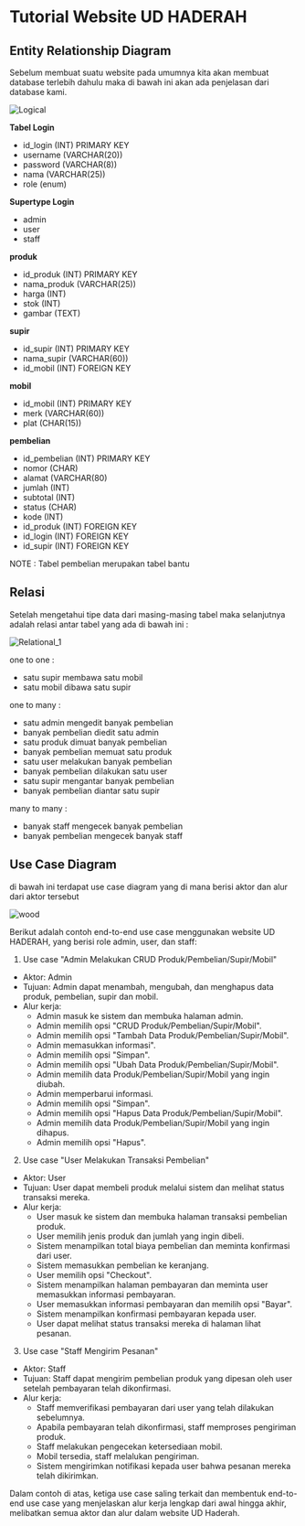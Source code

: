 # Tutorial Website UD HADERAH

## Entity Relationship Diagram

Sebelum membuat suatu website pada umumnya kita akan membuat database terlebih dahulu maka di bawah ini akan ada penjelasan dari database kami.

![Logical](https://user-images.githubusercontent.com/120180482/236262844-c41ca4bd-8f08-4e9f-b934-847740d8179c.png)

**Tabel Login** 
- id_login (INT) PRIMARY KEY
- username (VARCHAR(20))
- password (VARCHAR(8))
- nama (VARCHAR(25))
- role (enum)

**Supertype Login**
- admin
- user
- staff

**produk**
- id_produk (INT) PRIMARY KEY
- nama_produk (VARCHAR(25))
- harga (INT)
- stok (INT)
- gambar (TEXT)

**supir**
- id_supir (INT) PRIMARY KEY
- nama_supir (VARCHAR(60))
- id_mobil (INT) FOREIGN KEY

**mobil**
- id_mobil (INT) PRIMARY KEY
- merk (VARCHAR(60))
- plat (CHAR(15))

**pembelian**
- id_pembelian (INT) PRIMARY KEY
- nomor (CHAR)
- alamat (VARCHAR(80)
- jumlah (INT)
- subtotal (INT)
- status (CHAR)
- kode (INT)
- id_produk (INT) FOREIGN KEY
- id_login (INT) FOREIGN KEY
- id_supir (INT) FOREIGN KEY

NOTE : Tabel pembelian merupakan tabel bantu

## Relasi

Setelah mengetahui tipe data dari masing-masing tabel maka selanjutnya adalah relasi antar tabel yang ada di bawah ini :

![Relational_1](https://user-images.githubusercontent.com/120180482/236263240-8c769568-97dd-49d4-8e07-3e8829b2fb3b.png)

one to one :
  - satu supir membawa satu mobil
  - satu mobil dibawa satu supir
  
one to many :
  - satu admin mengedit banyak pembelian
  - banyak pembelian diedit satu admin
  - satu produk dimuat banyak pembelian
  - banyak pembelian memuat satu produk
  - satu user melakukan banyak pembelian
  - banyak pembelian dilakukan satu user
  - satu supir mengantar banyak pembelian
  - banyak pembelian diantar satu supir
  
 many to many :
  - banyak staff mengecek banyak pembelian
  - banyak pembelian mengecek banyak staff



## Use Case Diagram

di bawah ini terdapat use case diagram yang di mana berisi aktor dan alur dari aktor tersebut

![wood](https://user-images.githubusercontent.com/120180482/236581278-3fac73f7-9daa-4884-975c-9e679f70e244.jpg)

Berikut adalah contoh end-to-end use case menggunakan website UD HADERAH, yang berisi role admin, user, dan staff:

1. Use case "Admin Melakukan CRUD Produk/Pembelian/Supir/Mobil"

- Aktor: Admin
- Tujuan: Admin dapat menambah, mengubah, dan menghapus data produk, pembelian, supir dan mobil.
- Alur kerja:
  - Admin masuk ke sistem dan membuka halaman admin.
  - Admin memilih opsi "CRUD Produk/Pembelian/Supir/Mobil".
  - Admin memilih opsi "Tambah Data Produk/Pembelian/Supir/Mobil".
  - Admin memasukkan informasi".
  - Admin memilih opsi "Simpan".
  - Admin memilih opsi "Ubah Data Produk/Pembelian/Supir/Mobil".
  - Admin memilih data Produk/Pembelian/Supir/Mobil yang ingin diubah.
  - Admin memperbarui informasi.
  - Admin memilih opsi "Simpan".
  - Admin memilih opsi "Hapus Data Produk/Pembelian/Supir/Mobil".
  - Admin memilih data Produk/Pembelian/Supir/Mobil yang ingin dihapus.
  - Admin memilih opsi "Hapus".

2. Use case "User Melakukan Transaksi Pembelian"

- Aktor: User
- Tujuan: User dapat membeli produk melalui sistem dan melihat status transaksi mereka.
- Alur kerja:
  - User masuk ke sistem dan membuka halaman transaksi pembelian produk.
  - User memilih jenis produk dan jumlah yang ingin dibeli.
  - Sistem menampilkan total biaya pembelian dan meminta konfirmasi dari user.
  - Sistem memasukkan pembelian ke keranjang.
  - User memilih opsi "Checkout".
  - Sistem menampilkan halaman pembayaran dan meminta user memasukkan informasi pembayaran.
  - User memasukkan informasi pembayaran dan memilih opsi "Bayar".
  - Sistem menampilkan konfirmasi pembayaran kepada user.
  - User dapat melihat status transaksi mereka di halaman lihat pesanan.

3. Use case "Staff Mengirim Pesanan"

- Aktor: Staff
- Tujuan: Staff dapat mengirim pembelian produk yang dipesan oleh user setelah pembayaran telah dikonfirmasi.
- Alur kerja:
  - Staff memverifikasi pembayaran dari user yang telah dilakukan sebelumnya.
  - Apabila pembayaran telah dikonfirmasi, staff memproses pengiriman produk.
  - Staff melakukan pengecekan ketersediaan mobil.
  - Mobil tersedia, staff melalukan pengiriman.
  - Sistem mengirimkan notifikasi kepada user bahwa pesanan mereka telah dikirimkan.

Dalam contoh di atas, ketiga use case saling terkait dan membentuk end-to-end use case yang menjelaskan alur kerja lengkap dari awal hingga akhir, melibatkan semua aktor dan alur dalam website UD Haderah.
